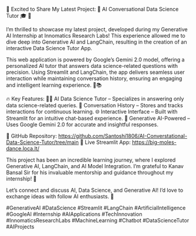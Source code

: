 🚀 Excited to Share My Latest Project: 🤖 AI Conversational Data Science Tutor 🎓 🚀

I’m thrilled to showcase my latest project, developed during my Generative AI Internship at Innomatics Research Labs! This experience allowed me to dive deep into Generative AI and LangChain, resulting in the creation of an interactive Data Science Tutor App.

This web application is powered by Google’s Gemini 2.0 model, offering a personalized AI tutor that answers data science-related questions with precision. Using Streamlit and LangChain, the app delivers seamless user interaction while maintaining conversation history, ensuring an engaging and intelligent learning experience. 💬📚

🔥 Key Features:
🧑‍🏫 AI Data Science Tutor – Specializes in answering only data science-related queries.
💾 Conversation History – Stores and tracks interactions for continuous learning.
🌐 Interactive Interface – Built with Streamlit for an intuitive chat-based experience.
🧠 Generative AI-Powered – Uses Google Gemini 2.0 for accurate and insightful responses.

🔗 GitHub Repository: https://github.com/Santoshi1806/AI-Converstational-Data-Science-Tutor/tree/main
🔗 Live Streamlit App: https://big-moles-dance.loca.lt/

This project has been an incredible learning journey, where I explored Generative AI, LangChain, and AI Model Integration. I’m grateful to Kanav Bansal Sir for his invaluable mentorship and guidance throughout my internship! 🙏

Let’s connect and discuss AI, Data Science, and Generative AI! I’d love to exchange ideas with follow AI enthusiasts. 🚀

#GenerativeAI #DataScience #Streamlit #LangChain #ArtificialIntelligence #GoogleAI #Internship #AIApplications #TechInnovation #InnomaticsResearchLabs #MachineLearning #Chatbot #DataScienceTutor #AIProjects









